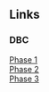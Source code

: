 ## Links
### DBC
[Phase 1](https://github.com/programming-notes/nyc-otters-2017-phase1)  
[Phase 2](https://github.com/programming-notes/nyc-otters-2017-phase2)  
[Phase 3](https://github.com/programming-notes/nyc-otters-2017-phase3)  
